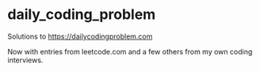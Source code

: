 # daily_coding_problem
Solutions to https://dailycodingproblem.com

Now with entries from leetcode.com and a few others from my own coding interviews.
